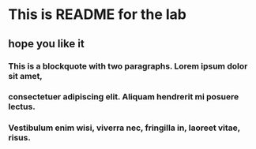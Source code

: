 # This is README for the lab
## hope you like it
### This is a blockquote with two paragraphs. Lorem ipsum dolor sit amet,
### consectetuer adipiscing elit. Aliquam hendrerit mi posuere lectus.
### Vestibulum enim wisi, viverra nec, fringilla in, laoreet vitae, risus.